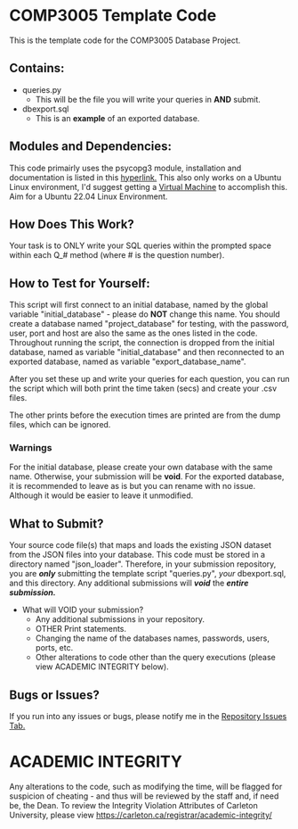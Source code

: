 # COMP3005 Template Code
This is the template code for the COMP3005 Database Project.

## Contains:
- queries.py
  - This will be the file you will write your queries in **AND** submit.
- dbexport.sql
  - This is an **example** of an exported database.

## Modules and Dependencies:
This code primairly uses the psycopg3 module, installation and documentation is listed in this [hyperlink.](https://www.psycopg.org/psycopg3/docs/)
This also only works on a Ubuntu Linux environment, I'd suggest getting a [Virtual Machine](https://carleton.ca/scs/tech-support/virtual-machines/) to accomplish this. Aim for a Ubuntu 22.04 Linux Environment.

## How Does This Work?
Your task is to ONLY write your SQL queries within the prompted space within each Q_# method (where # is the question number).

## How to Test for Yourself:
This script will first connect to an initial database, named by the global variable "initial_database" - please do **NOT** change this name. You should create a database named "project_database" for testing, with the password, user, port and host are also the same as the ones listed in the code.
Throughout running the script, the connection is dropped from the initial database, named as variable "initial_database" and then reconnected to an exported database, named as variable "export_database_name". 

After you set these up and write your queries for each question, you can run the script which will both print the time taken (secs) and create your .csv files. 

The other prints before the execution times are printed are from the dump files, which can be ignored.

### Warnings
For the initial database, please create your own database with the same name. Otherwise, your submission will be **void**.
For the exported database, it is recommended to leave as is but you can rename with no issue. Although it would be easier to leave it unmodified.

## What to Submit?
Your source code file(s) that maps and loads the existing JSON dataset from the JSON files into your database. This code must be stored in a directory named "json_loader".
Therefore, in your submission repository, you are ***only*** submitting the template script "queries.py", *your* dbexport.sql, and this directory. Any additional submissions will ***void*** the ***entire submission.***

  - What will VOID your submission?
    - Any additional submissions in your repository.
    - OTHER Print statements.
    - Changing the name of the databases names, passwords, users, ports, etc.
    - Other alterations to code other than the query executions (please view ACADEMIC INTEGRITY below).

## Bugs or Issues?
If you run into any issues or bugs, please notify me in the [Repository Issues Tab.](https://github.com/gabrielmartell/COMP3305-Project-Template/issues)

# ACADEMIC INTEGRITY
Any alterations to the code, such as modifying the time, will be flagged for suspicion of cheating - and thus will be reviewed by the staff and, if need be, the Dean.
To review the Integrity Violation Attributes of Carleton University, please view https://carleton.ca/registrar/academic-integrity/ 
